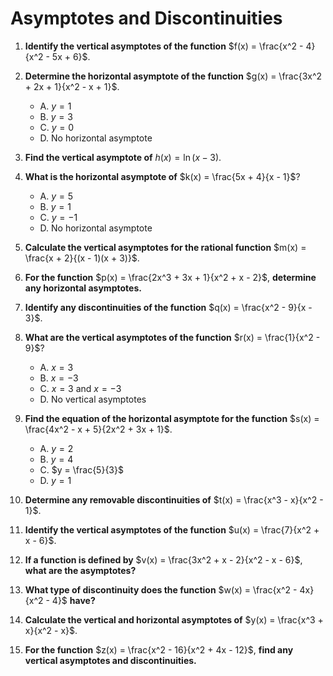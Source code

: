# Asymptotes and Discontinuities

1. **Identify the vertical asymptotes of the function** $f(x) = \frac{x^2 - 4}{x^2 - 5x + 6}$.

2. **Determine the horizontal asymptote of the function** $g(x) = \frac{3x^2 + 2x + 1}{x^2 - x + 1}$.
   - A. $y = 1$
   - B. $y = 3$
   - C. $y = 0$
   - D. No horizontal asymptote

3. **Find the vertical asymptote of** $h(x) = \ln(x - 3)$.

4. **What is the horizontal asymptote of** $k(x) = \frac{5x + 4}{x - 1}$?
   - A. $y = 5$
   - B. $y = 1$
   - C. $y = -1$
   - D. No horizontal asymptote

5. **Calculate the vertical asymptotes for the rational function** $m(x) = \frac{x + 2}{(x - 1)(x + 3)}$.

6. **For the function** $p(x) = \frac{2x^3 + 3x + 1}{x^2 + x - 2}$, **determine any horizontal asymptotes.**

7. **Identify any discontinuities of the function** $q(x) = \frac{x^2 - 9}{x - 3}$.

8. **What are the vertical asymptotes of the function** $r(x) = \frac{1}{x^2 - 9}$?
   - A. $x = 3$
   - B. $x = -3$
   - C. $x = 3$ and $x = -3$
   - D. No vertical asymptotes

9. **Find the equation of the horizontal asymptote for the function** $s(x) = \frac{4x^2 - x + 5}{2x^2 + 3x + 1}$.
   - A. $y = 2$
   - B. $y = 4$
   - C. $y = \frac{5}{3}$
   - D. $y = 1$

10. **Determine any removable discontinuities of** $t(x) = \frac{x^3 - x}{x^2 - 1}$.

11. **Identify the vertical asymptotes of the function** $u(x) = \frac{7}{x^2 + x - 6}$.

12. **If a function is defined by** $v(x) = \frac{3x^2 + x - 2}{x^2 - x - 6}$, **what are the asymptotes?**

13. **What type of discontinuity does the function** $w(x) = \frac{x^2 - 4x}{x^2 - 4}$ **have?**

14. **Calculate the vertical and horizontal asymptotes of** $y(x) = \frac{x^3 + x}{x^2 - x}$.

15. **For the function** $z(x) = \frac{x^2 - 16}{x^2 + 4x - 12}$, **find any vertical asymptotes and discontinuities.**